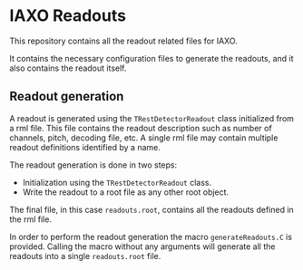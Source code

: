# IAXO Readouts

This repository contains all the readout related files for IAXO.

It contains the necessary configuration files to generate the readouts, and it also contains the readout itself.

## Readout generation

A readout is generated using the `TRestDetectorReadout` class initialized from a rml file.
This file contains the readout description such as number of channels, pitch, decoding file, etc.
A single rml file may contain multiple readout definitions identified by a name.

The readout generation is done in two steps:

- Initialization using the `TRestDetectorReadout` class.
- Write the readout to a root file as any other root object.

The final file, in this case `readouts.root`, contains all the readouts defined in the rml file.

In order to perform the readout generation the macro `generateReadouts.C` is provided. Calling the macro without any
arguments will generate all the readouts into a single `readouts.root` file.
